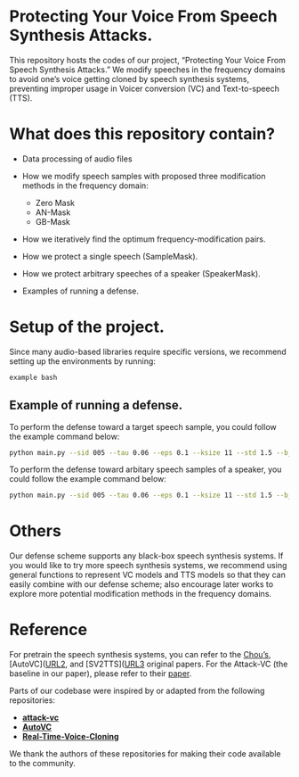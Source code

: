 # Protecting Your Voice From Speech Synthesis Attacks.

This repository hosts the codes of our project, “Protecting Your Voice From Speech Synthesis Attacks.” We modify speeches in the frequency domains to avoid one’s voice getting cloned by speech synthesis systems, preventing improper usage in Voicer conversion (VC)  and Text-to-speech (TTS).

# What does this repository contain?

- Data processing of audio files

- How we modify speech samples with proposed three modification methods in the frequency domain:
  - Zero Mask
  - AN-Mask
  - GB-Mask

- How we iteratively find the optimum frequency-modification pairs.

- How we protect a single speech (SampleMask).

- How we protect arbitrary speeches of a speaker (SpeakerMask).

- Examples of running a defense.

# Setup of the project.

Since many audio-based libraries require specific versions, we recommend setting up the environments by running:

```bash
example bash
```


## Example of running a defense.

To perform the defense toward a target speech sample, you could follow the example command below:

```bash
python main.py --sid 005 --tau 0.06 --eps 0.1 --ksize 11 --std 1.5 --b_num 16
```

To perform the defense toward arbitary speech samples of a speaker, you could follow the example command below:
```bash
python main.py --sid 005 --tau 0.06 --eps 0.1 --ksize 11 --std 1.5 --b_num 16
```

# Others

Our defense scheme supports any black-box speech synthesis systems. If you would like to try more speech synthesis systems, we recommend using general functions to represent VC models and TTS models 
so that they can easily combine with our defense scheme; also encourage later works to explore more potential modification methods in the frequency domains.

# Reference
For pretrain the speech synthesis systems, you can refer to the [Chou’s](https://arxiv.org/abs/1904.05742), [AutoVC]([URL2](https://arxiv.org/abs/1905.05879), and [SV2TTS]([URL3](https://arxiv.org/abs/1806.04558) original papers. For the Attack-VC (the baseline in our paper), please refer to their [paper](https://arxiv.org/abs/2005.08781).


Parts of our codebase were inspired by or adapted from the following repositories:

- [**attack-vc**](https://github.com/cyhuang-tw/attack-vc) 
- [**AutoVC**](https://github.com/cyhuang-tw/AutoVC) 
- [**Real-Time-Voice-Cloning**](https://github.com/CorentinJ/Real-Time-Voice-Cloning)

We thank the authors of these repositories for making their code available to the community.







